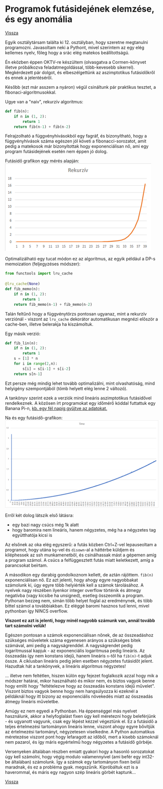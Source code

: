 # Programok futásidejének elemzése, és egy anomália

[Vissza](../prog.md)

Egyik osztálytársam találta ki 12. osztályban, hogy szeretne megtanulni programozni. Javasoltam neki a Pythont, mivel szerintem az egy elég kellemes nyelv, főleg hogy a srác elég matekos beállítottságú. 

Én eközben éppen OKTV-re készültem (olvasgatva a Cormen-könyvet illetve próbálkozva feladatmegoldással, több-kevesebb sikerrel). Megkérdezett pár dolgot, és elbeszélgettünk az aszimptotikus futásidőkről és ennek a jelentéséről.

Később (ezt már asszem a nyáron) végül csináltunk pár praktikus tesztet, a fibonaci-algoritmusokkal.

Ugye van a "naiv", rekurzív algoritmus:
```python
def fib(n):
    if n in (1, 2):
        return 1
    return fib(n-1) + fib(n-2)
```

Felrajzolható a függvényhívásokból egy fagráf, és bizonyítható, hogy a függvényhívások száma egészen jól követi a fibonacci-sorozatot, amit pedig a matekosok már bizonyítottak hogy exponenciálisan nő, ami egy program futásidejének esetén nem éppen jó dolog.

Futásidő grafikon egy mérés alapján:
![futásidő grafikon](rekurziv.png)

Optimalizálható egy tucat módon ez az algoritmus, az egyik például a DP-s memoization (feljegyzéses módszer):
```python
from functools import lru_cache

@lru_cache(None)
def fib_memo(n):
    if n in (1, 2):
        return 1
    return fib_memo(n-1) + fib_memo(n-2)
```
Talán feltűnő hogy a függvénytörzs pontosan ugyanaz, mint a rekurzív verziónál - viszont az `lru_cache` dekorátor automatikusan megnézi először a cache-ben, illetve belerakja ha kiszámoltuk.

Egy másik verzió:
```python
def fib_lin(n):
    if n in (1, 2):
        return 1
    s = [1] * n
    for i in range(2,n):
        s[i] = s[i-1] + s[i-2]
    return s[n-1]
```

Ezt persze még mindig lehet tovább optimalizálni, mint olvashatóság, mind helyigény szempontjából (tömb helyett elég lenne 2 változó).

A tankönyv szerint ezek a verziók mind lineáris aszimptotikus futásidővel rendelkeznek. A közösen írt programokat egy időmérő kóddal futtattuk egy Banana Pi-n, [kb. egy fél napig gyűjtve az adatokat.](fibo.xlsx)

Na és egy futásidő-grafikon:
![linear](linear.png)

Erről két dolog látszik első látásra:
- egy bazi nagy csúcs még 1k alatt
- hogy baromira nem lineáris, hanem négyzetes, még ha a négyzetes tag együtthatója kicsi is

Az elsőnek az oka elég egyszerű: a futás közben Ctrl+Z-vel lepauseoltam a programot, hogy utána `bg`-vel és `disown`-al a háttérbe küldjem és kiléphessek az ssh munkamenetből, és csinálhassak mást a gépemen amíg a program számol. A csúcs a felfüggesztett futás miatt keletkezett, amíg a parancsokat beírtam.

A másodikon egy darabig gondolkoznom kellett, de aztán rájöttem. `fib(n)` exponenciálisan nő. Ez azt jelenti, hogy ahogy egyre nagyobbakat számolunk ki, úgy egyre több helyiérték kell a számok tárolásához. A nyelvek nagy részében ilyenkor integer overflow történik és átmegy negatívba (vagy kicsibe ha unsigned), esetleg összeomlik a program. Pythonan bezzeg nem, simán több helyet foglal az eredménynek, és több bittel számol a továbbiakban. Ez eléggé baromi hasznos tud lenni, mivel pythonban így NINCS overflow. 

**Viszont ez azt is jelenti, hogy minél nagyobb számunk van, annál tovább tart számolni velük!**

Egészen pontosan a számok exponenciálisan nőnek, de az összeadáshoz szükséges műveletek száma egyenesen arányos a szükséges bitek számával, ami pedig a nagyságrenddel. A nagyságrendet pedig logaritmussal kapjuk - az exponenciális logaritmusa pedig lineáris. Az összeadás így nem konstans idejű, hanem lineáris `n`-től ha `fib(n)`-t adjuk össze. A ciklusban lineáris pedig jelen esetben négyzetes futásidőt jelent. Hazudtak hát a tankönyvek, a lineáris algoritmus négyzetes!

... illetve nem feltétlen, hiszen külön egy fejezet foglalkozik azzal hogy mik a módszer határai, mikor használható és mikor nem, és biztos vagyok benne hogy említi hogy "feltételezve hogy az összeadás konstans idejű művelet". Viszont biztos vagyok benne hogy nem hangsúlyozza ki ezeknél a példáknál hogy itt bizony az exponenciális növekedés miatt az összeadás átmegy lineáris műveletbe.

Amúgy ez nem egyedi a Pythonban. Ha éppenséggel más nyelvet használunk, akkor a helyfoglalást fixen úgy kell méretezni hogy beleférjünk - és ugyanott vagyunk, csak egy lépést kézzel végeztünk el. Ez a futásidő a teljes értelmezési tartományon lineáris lenne, viszont ahogy egyre bővítjük az értelmezési tartományt, négyzetesen viselkedne. A Python automatikus méretezése viszont pont hogy lefaragott az időből, mert a kisebb számoknál nem pazarol, és így máris egyértelmű hogy négyzetes a futásidő görbéje.

Versenyeken általában részben emiatt gyakori hogy a hasonló sorozatokat úgy kell számolni, hogy végig modulo valamennyivel (ami befér egy int32-be általában) számolunk. Így a számok egy tartományon fixen belül maradnak, és ez a probléma gyak. megszűnik. Kipróbáltuk ezt is a haverommal, és máris egy nagyon szép lineáris görbét kaptunk...

[Vissza](../prog.md)